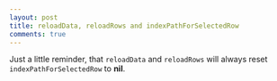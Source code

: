 ```yaml
---
layout: post
title: reloadData, reloadRows and indexPathForSelectedRow
comments: true
---
```


Just a little reminder, that `reloadData` and `reloadRows` will always reset `indexPathForSelectedRow` to __nil__.